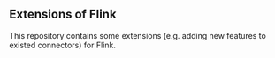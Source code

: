 
## Extensions of Flink 

This repository contains some extensions (e.g. adding new features to existed connectors) for Flink.
